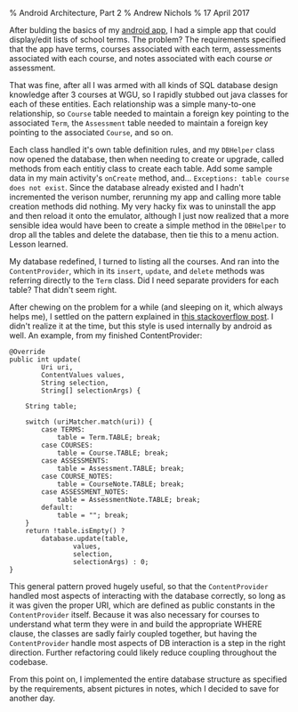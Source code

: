 % Android Architecture, Part 2
% Andrew Nichols
% 17 April 2017

After bulding the basics of my [android app](android1.html), I had a simple app that could display/edit lists of school terms. The problem? The requirements specified that the app have terms, courses associated with each term, assessments associated with each course, and notes associated with each course *or* assessment.

That was fine, after all I was armed with all kinds of SQL database design knowledge after 3 courses at WGU, so I rapidly stubbed out java classes for each of these entities. Each relationship was a simple many-to-one relationship, so `Course` table needed to maintain a foreign key pointing to the associated `Term`, the `Assessment` table needed to maintain a foreign key pointing to the associated `Course`, and so on.

Each class handled it's own table definition rules, and my `DBHelper` class now opened the database, then when needing to create or upgrade, called methods from each entitiy class to create each table. Add some sample data in my main activity's `onCreate` method, and... `Exceptions: table course does not exist`. Since the database already existed and I hadn't incremented the verison number, rerunning my app and calling more table creation methods did nothing. My very hacky fix was to uninstall the app and then reload it onto the emulator, although I just now realized that a more sensible idea would have been to create a simple method in the `DBHelper` to drop all the tables and delete the database, then tie this to a menu action. Lesson learned.

My database redefined, I turned to listing all the courses. And ran into the `ContentProvider`, which in its `insert`, `update`, and `delete` methods was referring directly to the `Term` class. Did I need separate providers for each table? That didn't seem right.

After chewing on the problem for a while (and sleeping on it, which always helps me), I settled on the pattern explained in [this stackoverflow post](http://stackoverflow.com/questions/3814005/best-practices-for-exposing-multiple-tables-using-content-providers-in-android). I didn't realize it at the time, but this style is used internally by android as well. An example, from my finished ContentProvider:

```
@Override
public int update(
		Uri uri, 
		ContentValues values, 
		String selection, 
		String[] selectionArgs) {

	String table;

	switch (uriMatcher.match(uri)) {
		case TERMS:
			table = Term.TABLE; break;
		case COURSES:
			table = Course.TABLE; break;
		case ASSESSMENTS:
			table = Assessment.TABLE; break;
		case COURSE_NOTES:
			table = CourseNote.TABLE; break;
		case ASSESSMENT_NOTES:
			table = AssessmentNote.TABLE; break;
		default:
			table = ""; break;
	}
	return !table.isEmpty() ?
		database.update(table,
				values,
				selection,
				selectionArgs) : 0;
}
```

This general pattern proved hugely useful, so that the `ContentProvider` handled most aspects of interacting with the database correctly, so long as it was given the proper URI, which are defined as public constants in the `ContentProvider` itself. Because it was also necessary for courses to understand what term they were in and build the appropriate WHERE clause, the classes are sadly fairly coupled together, but having the `ContentProvider` handle most aspects of DB interaction is a step in the right direction. Further refactoring could likely reduce coupling throughout the codebase.

From this point on, I implemented the entire database structure as specified by the requirements, absent pictures in notes, which I decided to save for another day.
